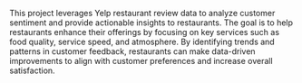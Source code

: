This project leverages Yelp restaurant review data to analyze customer sentiment and provide actionable insights to restaurants. The goal is to help restaurants enhance their offerings by focusing on key services such as food quality, service speed, and atmosphere. By identifying trends and patterns in customer feedback, restaurants can make data-driven improvements to align with customer preferences and increase overall satisfaction.
